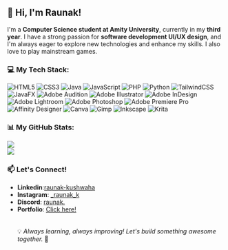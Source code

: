 <!--
**Raunak-kushwaha/Raunak-kushwaha** is a ✨ _special_ ✨ repository because its `README.md` (this file) appears on your GitHub profile.

-->

## 👋 Hi, I'm Raunak!  
I'm a **Computer Science student at Amity University**, currently in my **third year**. I have a strong passion for **software development UI/UX design**, and I'm always eager to explore new technologies and enhance my skills. 
I also love to play mainstream games.


### 💻 My Tech Stack:
![HTML5](https://img.shields.io/badge/html5-%23E34F26.svg?style=for-the-badge&logo=html5&logoColor=white) ![CSS3](https://img.shields.io/badge/css3-%231572B6.svg?style=for-the-badge&logo=css3&logoColor=white) ![Java](https://img.shields.io/badge/java-%23ED8B00.svg?style=for-the-badge&logo=openjdk&logoColor=white) ![JavaScript](https://img.shields.io/badge/javascript-%23323330.svg?style=for-the-badge&logo=javascript&logoColor=%23F7DF1E) ![PHP](https://img.shields.io/badge/php-%23777BB4.svg?style=for-the-badge&logo=php&logoColor=white) ![Python](https://img.shields.io/badge/python-3670A0?style=for-the-badge&logo=python&logoColor=ffdd54) ![TailwindCSS](https://img.shields.io/badge/tailwindcss-%2338B2AC.svg?style=for-the-badge&logo=tailwind-css&logoColor=white) ![JavaFX](https://img.shields.io/badge/javafx-%23FF0000.svg?style=for-the-badge&logo=javafx&logoColor=white) ![Adobe Audition](https://img.shields.io/badge/Adobe%20Audition-9999FF.svg?style=for-the-badge&logo=Adobe%20Audition&logoColor=white) ![Adobe Illustrator](https://img.shields.io/badge/adobe%20illustrator-%23FF9A00.svg?style=for-the-badge&logo=adobe%20illustrator&logoColor=white) ![Adobe InDesign](https://img.shields.io/badge/Adobe%20InDesign-49021F?style=for-the-badge&logo=adobeindesign&logoColor=FF3366) ![Adobe Lightroom](https://img.shields.io/badge/Adobe%20Lightroom-31A8FF.svg?style=for-the-badge&logo=Adobe%20Lightroom&logoColor=white) ![Adobe Photoshop](https://img.shields.io/badge/adobe%20photoshop-%2331A8FF.svg?style=for-the-badge&logo=adobe%20photoshop&logoColor=white) ![Adobe Premiere Pro](https://img.shields.io/badge/Adobe%20Premiere%20Pro-9999FF.svg?style=for-the-badge&logo=Adobe%20Premiere%20Pro&logoColor=white) ![Affinity Designer](https://img.shields.io/badge/affinity%20desginer-%231B72BE.svg?style=for-the-badge&logo=affinity-designer&logoColor=white) ![Canva](https://img.shields.io/badge/Canva-%2300C4CC.svg?style=for-the-badge&logo=Canva&logoColor=white) ![Gimp](https://img.shields.io/badge/Gimp-657D8B?style=for-the-badge&logo=gimp&logoColor=FFFFFF) ![Inkscape](https://img.shields.io/badge/Inkscape-e0e0e0?style=for-the-badge&logo=inkscape&logoColor=080A13) ![Krita](https://img.shields.io/badge/Krita-203759?style=for-the-badge&logo=krita&logoColor=EEF37B)
### 📊 My GitHub Stats:
![](https://github-readme-stats.vercel.app/api?username=raunak-kushwaha&count_private=true&show_icons=true&bg_color=00000000&hide_rank=true&hide=stars)
</br>
![](https://github-readme-stats.vercel.app/api/top-langs/?username=raunak-kushwaha&theme=transparent&hide_border=false&include_all_commits=true&count_private=true&layout=compact)

### 📫 Let's Connect!
- **Linkedin**:[raunak-kushwaha](https://linkedin.com/in/raunak-kushwaha) 
- **Instagram**: [_raunak_k](https://instagram.com/_raunak_k)
- **Discord**: [raunak.](https://discord.gg/https://discordapp.com/users/756028503408902226)
- **Portfolio**: [Click here!](https://raunakkushwaha-portfolio.netlify.app/) </br></br></br>
💡 *Always learning, always improving! Let's build something awesome together.* 🚀
<!-- Proudly created with GPRM ( https://gprm.itsvg.in ) -->

